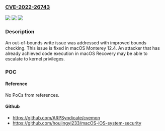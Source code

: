 ### [CVE-2022-26743](https://cve.mitre.org/cgi-bin/cvename.cgi?name=CVE-2022-26743)
![](https://img.shields.io/static/v1?label=Product&message=macOS&color=blue)
![](https://img.shields.io/static/v1?label=Version&message=n%2Fa&color=blue)
![](https://img.shields.io/static/v1?label=Vulnerability&message=An%20attacker%20that%20has%20already%20achieved%20code%20execution%20in%20macOS%20Recovery%20may%20be%20able%20to%20escalate%20to%20kernel%20privileges&color=brighgreen)

### Description

An out-of-bounds write issue was addressed with improved bounds checking. This issue is fixed in macOS Monterey 12.4. An attacker that has already achieved code execution in macOS Recovery may be able to escalate to kernel privileges.

### POC

#### Reference
No PoCs from references.

#### Github
- https://github.com/ARPSyndicate/cvemon
- https://github.com/houjingyi233/macOS-iOS-system-security

